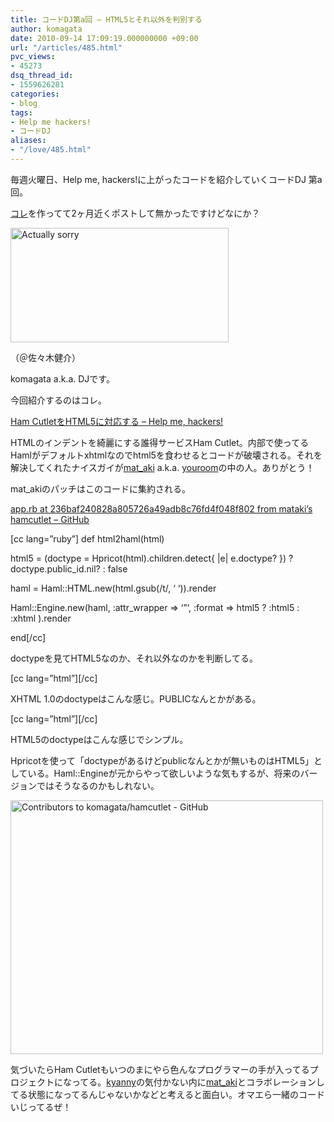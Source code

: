 ```yaml
---
title: コードDJ第a回 – HTML5とそれ以外を判別する
author: komagata
date: 2010-09-14 17:09:19.000000000 +09:00
url: "/articles/485.html"
pvc_views:
- 45273
dsq_thread_id:
- 1559626281
categories:
- blog
tags:
- Help me hackers!
- コードDJ
aliases:
- "/love/485.html"
---
```

毎週火曜日、Help me, hackers!に上がったコードを紹介していくコードDJ 第a回。

[コレ][1]を作ってて2ヶ月近くポストして無かったですけどなにか？


  <a href="http://www.flickr.com/photos/komagata/4988416053/" title="Actually sorry by komagata, on Flickr"><img src="http://farm5.static.flickr.com/4091/4988416053_66d71ef127.jpg" width="349" height="183" alt="Actually sorry" /></a>


（＠佐々木健介）

komagata a.k.a. DJです。

今回紹介するのはコレ。

[Ham CutletをHTML5に対応する &#8211; Help me, hackers!][2]

HTMLのインデントを綺麗にする誰得サービスHam Cutlet。内部で使ってるHamlがデフォルトxhtmlなのでhtml5を食わせるとコードが破壊される。それを解決してくれたナイスガイが[mat_aki][3] a.k.a. [youroom][4]の中の人。ありがとう！

mat_akiのパッチはこのコードに集約される。

[app.rb at 236baf240828a805726a49adb8c76fd4f048f802 from mataki&#8217;s hamcutlet &#8211; GitHub][5]

[cc lang=&#8221;ruby&#8221;] def html2haml(html)
      
html5 = (doctype = Hpricot(html).children.detect{ |e| e.doctype? }) ? doctype.public_id.nil? : false
      
haml = Haml::HTML.new(html.gsub(/t/, &#8216; &#8216;)).render
      
Haml::Engine.new(haml, :attr_wrapper => &#8216;&#8221;&#8216;, :format => html5 ? :html5 : :xhtml ).render
    
end[/cc]

doctypeを見てHTML5なのか、それ以外なのかを判断してる。

[cc lang=&#8221;html&#8221;][/cc]

XHTML 1.0のdoctypeはこんな感じ。PUBLICなんとかがある。

[cc lang=&#8221;html&#8221;][/cc]

HTML5のdoctypeはこんな感じでシンプル。

Hpricotを使って「doctypeがあるけどpublicなんとかが無いものはHTML5」としている。Haml::Engineが元からやって欲しいような気もするが、将来のバージョンではそうなるのかもしれない。


  <a href="http://www.flickr.com/photos/komagata/4989574124/" title="Contributors to komagata/hamcutlet - GitHub by komagata, on Flickr"><img src="http://farm5.static.flickr.com/4106/4989574124_bb84253fe7.jpg" width="500" height="406" alt="Contributors to komagata/hamcutlet - GitHub" /></a>


気づいたらHam Cutletもいつのまにやら色んなプログラマーの手が入ってるプロジェクトになってる。[kyanny][6]の気付かない内に[mat_aki][3]とコラボレーションしてる状態になってるんじゃないかなどと考えると面白い。オマエら一緒のコードいじってるぜ！

 [1]: http://pyha.cc/
 [2]: http://help-me-hackers.com/tasks/128
 [3]: http://help-me-hackers.com/mat_aki
 [4]: http://youroom.in/
 [5]: http://github.com/mataki/hamcutlet/blob/236baf240828a805726a49adb8c76fd4f048f802/app.rb#L67
 [6]: http://help-me-hackers.com/kyanny